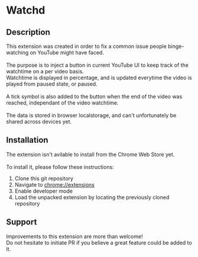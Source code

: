 # Watchd

## Description

This extension was created in order to fix a common issue people binge-watching on YouTube might have faced.<br>
<br>
The purpose is to inject a button in current YouTube UI to keep track of the watchtime on a per video basis.<br>
Watchtime is displayed in percentage, and is updated everytime the video is played from paused state, or paused.<br>
<br>
A tick symbol is also added to the button when the end of the video was reached, independant of the video watchtime.<br>
<br>
The data is stored in browser localstorage, and can't unfortunately be shared across devices yet.<br>

## Installation

The extension isn't avilable to install from the Chrome Web Store yet.<br>
<br>
To install it, please follow these instructions:
1. Clone this git repository
2. Navigate to [chrome://extensions](chrome://extensions)
3. Enable developer mode
4. Load the unpacked extension by locating the previously cloned repository

## Support

Improvements to this extension are more than welcome!<br>
Do not hesitate to initiate PR if you believe a great feature could be added to it.



